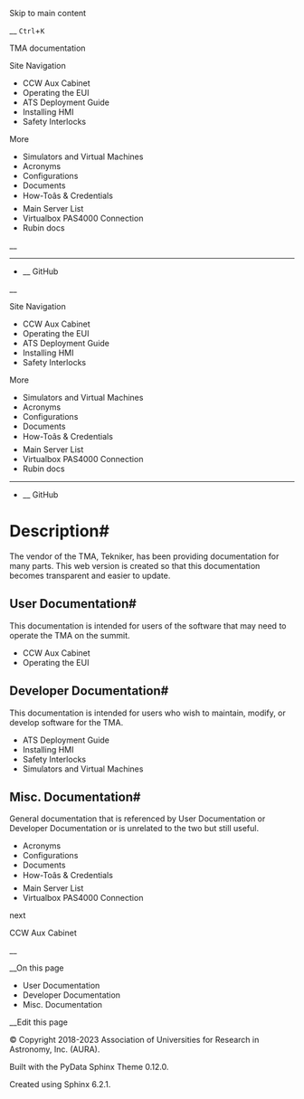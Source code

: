 Skip to main content

__ `Ctrl`+`K`

TMA documentation

Site Navigation 

  * CCW Aux Cabinet 
  * Operating the EUI 
  * ATS Deployment Guide 
  * Installing HMI 
  * Safety Interlocks 

More 

  * Simulators and Virtual Machines 
  * Acronyms 
  * Configurations 
  * Documents 
  * How-Toâs & Credentials 
  * Main Server List 
  * Virtualbox PAS4000 Connection 
  * Rubin docs 




__

______

  * __ GitHub



__

Site Navigation 

  * CCW Aux Cabinet 
  * Operating the EUI 
  * ATS Deployment Guide 
  * Installing HMI 
  * Safety Interlocks 

More 

  * Simulators and Virtual Machines 
  * Acronyms 
  * Configurations 
  * Documents 
  * How-Toâs & Credentials 
  * Main Server List 
  * Virtualbox PAS4000 Connection 
  * Rubin docs 




______

  * __ GitHub



# Description#

The vendor of the TMA, Tekniker, has been providing documentation for many parts. This web version is created so that this documentation becomes transparent and easier to update.

## User Documentation#

This documentation is intended for users of the software that may need to operate the TMA on the summit.

  * CCW Aux Cabinet
  * Operating the EUI



## Developer Documentation#

This documentation is intended for users who wish to maintain, modify, or develop software for the TMA.

  * ATS Deployment Guide
  * Installing HMI
  * Safety Interlocks
  * Simulators and Virtual Machines



## Misc. Documentation#

General documentation that is referenced by User Documentation or Developer Documentation or is unrelated to the two but still useful.

  * Acronyms
  * Configurations
  * Documents
  * How-Toâs & Credentials
  * Main Server List
  * Virtualbox PAS4000 Connection



next

CCW Aux Cabinet

__

__On this page

  * User Documentation 
  * Developer Documentation 
  * Misc. Documentation 



__Edit this page

© Copyright 2018-2023 Association of Universities for Research in Astronomy, Inc. (AURA).  


Built with the  PyData Sphinx Theme  0.12.0. 

Created using Sphinx 6.2.1.  

